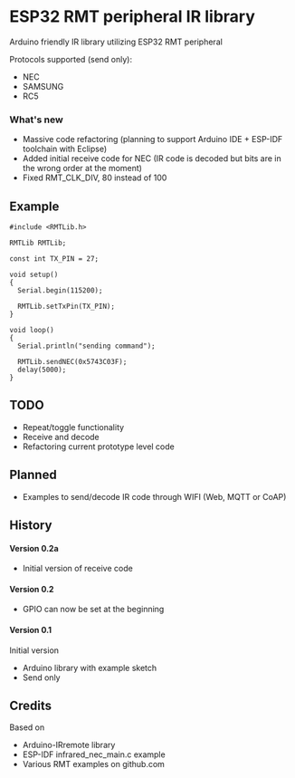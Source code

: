 # ESP32 RMT peripheral IR library

Arduino friendly IR library utilizing ESP32 RMT peripheral

Protocols supported (send only):
- NEC
- SAMSUNG
- RC5

### What's new
- Massive code refactoring (planning to support Arduino IDE + ESP-IDF toolchain with Eclipse)
- Added initial receive code for NEC (IR code is decoded but bits are in the wrong order at the moment)
- Fixed RMT_CLK_DIV, 80 instead of 100

## Example

```
#include <RMTLib.h>

RMTLib RMTLib;

const int TX_PIN = 27;

void setup()
{
  Serial.begin(115200);
  
  RMTLib.setTxPin(TX_PIN);
}

void loop()
{
  Serial.println("sending command");

  RMTLib.sendNEC(0x5743C03F);
  delay(5000);
}
```

## TODO
- Repeat/toggle functionality
- Receive and decode
- Refactoring current prototype level code

## Planned
- Examples to send/decode IR code through WIFI (Web, MQTT or CoAP)

## History

#### Version 0.2a
- Initial version of receive code

#### Version 0.2
- GPIO can now be set at the beginning

#### Version 0.1
Initial version
- Arduino library with example sketch
- Send only

## Credits
Based on 
- Arduino-IRremote library
- ESP-IDF infrared_nec_main.c example
- Various RMT examples on github.com
